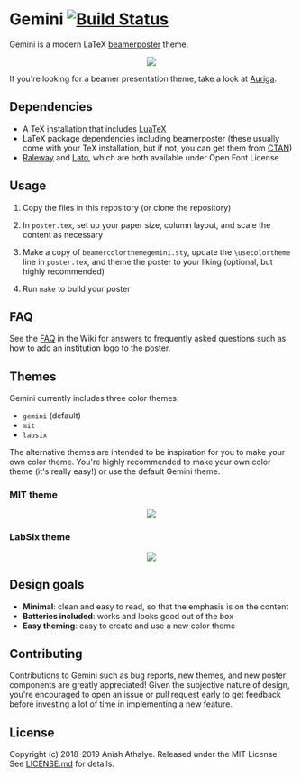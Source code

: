 # Gemini [![Build Status](https://travis-ci.com/anishathalye/gemini.svg?branch=master)](https://travis-ci.com/anishathalye/gemini)

Gemini is a modern LaTeX [beamerposter] theme.

<p align="center">
<a href="https://raw.githubusercontent.com/anishathalye/gemini/assets/poster-gemini.pdf">
<img src="https://raw.githubusercontent.com/anishathalye/gemini/assets/poster-gemini-small.png">
</a>
</p>

If you're looking for a beamer presentation theme, take a look at [Auriga].

## Dependencies

* A TeX installation that includes [LuaTeX]
* LaTeX package dependencies including beamerposter (these usually come with
  your TeX installation, but if not, you can get them from [CTAN])
* [Raleway] and [Lato], which are both available under Open Font License

## Usage

1. Copy the files in this repository (or clone the repository)

1. In `poster.tex`, set up your paper size, column layout, and scale the
   content as necessary

1. Make a copy of `beamercolorthemegemini.sty`, update the `\usecolortheme`
   line in `poster.tex`, and theme the poster to your liking (optional, but
   highly recommended)

1. Run `make` to build your poster

## FAQ

See the [FAQ] in the Wiki for answers to frequently asked questions such as how
to add an institution logo to the poster.

## Themes

Gemini currently includes three color themes:

* `gemini` (default)
* `mit`
* `labsix`

The alternative themes are intended to be inspiration for you to make your own
color theme. You're highly recommended to make your own color theme (it's
really easy!) or use the default Gemini theme.

### MIT theme

<p align="center">
<a href="https://raw.githubusercontent.com/anishathalye/gemini/assets/poster-mit.pdf">
<img src="https://raw.githubusercontent.com/anishathalye/gemini/assets/poster-mit-small.png">
</a>
</p>

### LabSix theme

<p align="center">
<a href="https://raw.githubusercontent.com/anishathalye/gemini/assets/poster-labsix.pdf">
<img src="https://raw.githubusercontent.com/anishathalye/gemini/assets/poster-labsix-small.png">
</a>
</p>

## Design goals

* **Minimal**: clean and easy to read, so that the emphasis is on the content
* **Batteries included**: works and looks good out of the box
* **Easy theming**: easy to create and use a new color theme

## Contributing

Contributions to Gemini such as bug reports, new themes, and new poster
components are greatly appreciated! Given the subjective nature of design,
you're encouraged to open an issue or pull request early to get feedback before
investing a lot of time in implementing a new feature.

## License

Copyright (c) 2018-2019 Anish Athalye. Released under the MIT License. See
[LICENSE.md][license] for details.

[beamerposter]: https://github.com/deselaers/latex-beamerposter
[Auriga]: https://github.com/anishathalye/auriga
[LuaTeX]: http://www.luatex.org/
[CTAN]: https://ctan.org/
[Raleway]: https://www.fontsquirrel.com/fonts/raleway
[Lato]: https://www.fontsquirrel.com/fonts/lato
[license]: LICENSE.md
[FAQ]: https://github.com/anishathalye/gemini/wiki/FAQ
